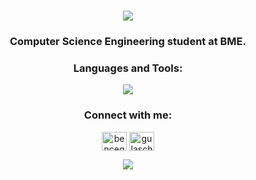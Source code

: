 <h1 align="center">
  <a href="https://git.io/typing-svg">
    <img src="https://readme-typing-svg.demolab.com?font=Outfit&weight=600&size=26&duration=3000&pause=400&color=000000&background=FF040400&center=true&vCenter=true&random=false&width=600&lines=Hi%2C+I'm+Bence+%F0%9F%91%8B;Welcome+to+my+profile!"</></a>
</h1>

<h3 align="center">Computer Science Engineering student at BME.</h3>

<h3 align="center">Languages and Tools:</h3>
<p align="center">
  <a href="https://skillicons.dev">
    <img src="https://skillicons.dev/icons?i=py,cs,java,cpp,unity,c,html,css,git" />
  </a>
</p>

<h3 align="Center">Connect with me:</h3>
<p align="center">
<a href="https://linkedin.com/in/bencegulyas155" target="blank"><img align="center" src="https://raw.githubusercontent.com/rahuldkjain/github-profile-readme-generator/master/src/images/icons/Social/linked-in-alt.svg" alt="bencegulyas155" height="30" width="40" /></a>
<a href="https://www.leetcode.com/gulaschsuppe" target="blank"><img align="center" src="https://raw.githubusercontent.com/rahuldkjain/github-profile-readme-generator/master/src/images/icons/Social/leet-code.svg" alt="gulaschsuppe" height="30" width="40" /></a>
</p>

<p align="center"><img align="center" src="https://github-readme-stats.vercel.app/api/top-langs?username=gulyasbence03&show_icons=true&locale=en&layout=compact"/></p>
